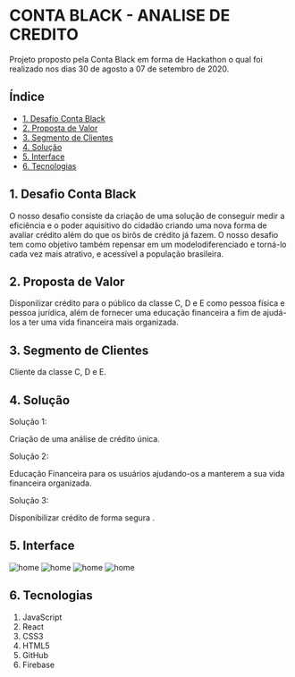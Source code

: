 # CONTA BLACK - ANALISE DE CREDITO

Projeto proposto pela Conta Black em forma de Hackathon o qual foi realizado nos dias 30 de agosto a 07 de setembro de 2020.

## Índice

* [1. Desafio Conta Black](#1-Desafio-Conta-Black)
* [2. Proposta de Valor](#2-proposta-de-valor)
* [3. Segmento de Clientes](#3-segmento-de-clientes)
* [4. Solução](#4-solução)
* [5. Interface](#5-interface)
* [6. Tecnologias](#6-tecnologias)

## 1. Desafio Conta Black

O nosso desafio consiste da criação de uma solução de conseguir medir a eficiência e o poder aquisitivo do cidadão criando uma nova forma de avaliar crédito além do que os birôs de crédito já fazem. O nosso desafio tem como objetivo também repensar em um modelodiferenciado e torná-lo cada vez mais atrativo, e acessível a população brasileira.

## 2. Proposta de Valor

Disponilizar crédito para o público da classe C, D e E como pessoa física e pessoa jurídica, além de fornecer uma educação financeira a fim de ajudá-los a ter uma vida financeira mais organizada. 

## 3. Segmento de Clientes

Cliente da classe C, D e E.

## 4. Solução

Solução 1:

Criação de uma análise de crédito única.

Solução 2:

Educação Financeira para os usuários ajudando-os a manterem a sua vida financeira organizada.

Solução 3:

Disponibilizar crédito de forma segura .


## 5. Interface

![home](/src/img/home.png)
![home](/src/img/objetivos.png)
![home](/src/img/grafico.png)
![home](/src/img/solicitacaodecredito.png)

## 6. Tecnologias

1. JavaScript
2. React 
3. CSS3
4. HTML5
5. GitHub
6. Firebase

